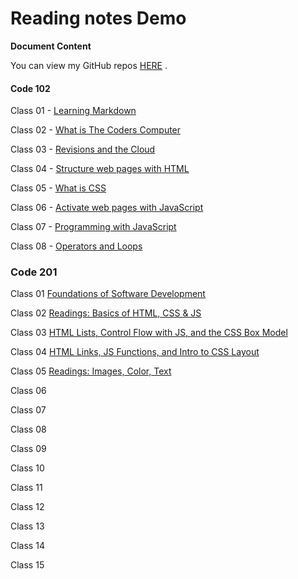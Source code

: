 # Reading notes Demo

**Document Content**

You can view my GitHub repos [HERE](danielquilo/readings-notes-v1) .

#### Code 102

Class 01 - [Learning Markdown](https://danielquilo.github.io/readings-notes-v1/code-102/102class-01)

Class 02 - [What is The Coders Computer](https://danielquilo.github.io/readings-notes-v1/code-102/102class-02)

Class 03 - [Revisions and the Cloud](https://danielquilo.github.io/readings-notes-v1/code-102/102class-03)

Class 04 - [Structure web pages with HTML](https://danielquilo.github.io/readings-notes-v1/code-102/102class-04)

Class 05 - [What is CSS](https://danielquilo.github.io/readings-notes-v1/code-102/102class-05)

Class 06 - [Activate web pages with JavaScript](https://danielquilo.github.io/readings-notes-v1/code-102/102class-06)

Class 07 - [Programming with JavaScript](https://danielquilo.github.io/readings-notes-v1/code-102/102class-07)

Class 08 - [Operators and Loops](https://danielquilo.github.io/readings-notes-v1/code-102/102class-08)

### Code 201

Class 01 [Foundations of Software Development](https://danielquilo.github.io/readings-notes-v1/code-201/201class-01)

Class 02 [Readings: Basics of HTML, CSS & JS](https://danielquilo.github.io/readings-notes-v1/code-201/201class-02)

Class 03 [HTML Lists, Control Flow with JS, and the CSS Box Model](https://danielquilo.github.io/readings-notes-v1/code-201/201class-03)

Class 04 [HTML Links, JS Functions, and Intro to CSS Layout](https://danielquilo.github.io/readings-notes-v1/code-201/201class-04)

Class 05 [Readings: Images, Color, Text](https://danielquilo.github.io/readings-notes-v1/code-201/201class-05)

Class 06 [](https://danielquilo.github.io/readings-notes-v1/code-201/201class-06)

Class 07 [](https://danielquilo.github.io/readings-notes-v1/code-201/201class-07)

Class 08 [](https://danielquilo.github.io/readings-notes-v1/code-201/201class-08)

Class 09 [](https://danielquilo.github.io/readings-notes-v1/code-201/201class-09)

Class 10 [](https://danielquilo.github.io/readings-notes-v1/code-201/201class-10)

Class 11 [](https://danielquilo.github.io/readings-notes-v1/code-201/201class-11)

Class 12 [](https://danielquilo.github.io/readings-notes-v1/code-201/201class-12)

Class 13 [](https://danielquilo.github.io/readings-notes-v1/code-201/201class-13)

Class 14 [](https://danielquilo.github.io/readings-notes-v1/code-201/201class-14)

Class 15 [](https://danielquilo.github.io/readings-notes-v1/code-201/201class-15)

